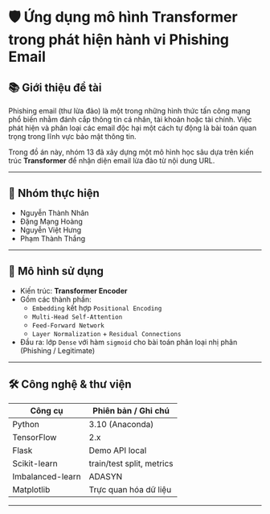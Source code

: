 # 🛡️ Ứng dụng mô hình Transformer trong phát hiện hành vi Phishing Email

## 📚 Giới thiệu đề tài
Phishing email (thư lừa đảo) là một trong những hình thức tấn công mạng phổ biến nhằm đánh cắp thông tin cá nhân, tài khoản hoặc tài chính. Việc phát hiện và phân loại các email độc hại một cách tự động là bài toán quan trọng trong lĩnh vực bảo mật thông tin.

Trong đồ án này, nhóm 13 đã xây dựng một mô hình học sâu dựa trên kiến trúc **Transformer** để nhận diện email lừa đảo từ nội dung URL.

---

## 👥 Nhóm thực hiện

- Nguyễn Thành Nhân
- Đặng Mạng Hoàng
- Nguyễn Việt Hưng
- Phạm Thành Thắng

---

## 🧠 Mô hình sử dụng

- Kiến trúc: **Transformer Encoder**
- Gồm các thành phần:
  - `Embedding` kết hợp `Positional Encoding`
  - `Multi-Head Self-Attention`
  - `Feed-Forward Network`
  - `Layer Normalization` + `Residual Connections`
- Đầu ra: lớp `Dense` với hàm `sigmoid` cho bài toán phân loại nhị phân (Phishing / Legitimate)

---

## 🛠️ Công nghệ & thư viện

| Công cụ           | Phiên bản / Ghi chú     |
|------------------|-------------------------|
| Python           | 3.10 (Anaconda)         |
| TensorFlow       | 2.x                     |
| Flask            | Demo API local          |
| Scikit-learn     | train/test split, metrics |
| Imbalanced-learn | ADASYN                  |
| Matplotlib       | Trực quan hóa dữ liệu   |

---
